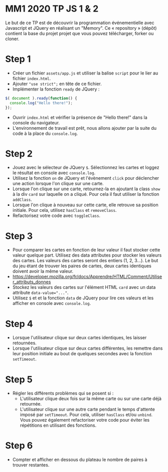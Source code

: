 # MM1 2020 TP JS 1 & 2

Le but de ce TP est de découvrir la programmation événementielle avec Javascript et JQuery en réalisant un "Memory".
Ce « repository » (dépôt) contient la base du projet projet que vous pouvez télécharger, forker ou cloner.

# Step 1

- Créer un fichier `assets/app.js` et utiliser la balise `script` pour le lier au fichier `index.html`.
- Ajouter `"use strict";` en tête de ce fichier.
- Implémenter la fonction `ready` de JQuery :
```js
$( document ).ready(function() {
  console.log("Hello there!");
});
```
- Ouvrir `index.html` et vérifier la présence de "Hello there!" dans la console du navigateur.
- L'environnement de travail est prêt, nous allons ajouter par la suite du code à la place du `console.log`.

# Step 2

- Jouez avec le sélecteur de JQuery `$`. Sélectionnez les cartes et loggez le résultat en console avec `console.log`.
- Utilisez la fonction `on` de JQuery et l'évènement `click` pour déclencher une action lorsque l'on clique sur une carte.
- Lorsque l'on clique sur une carte, retournez-la en ajoutant la class `show` à la div `card` sur laquelle on a cliqué. Pour cela il faut utiliser la fonction `addClass`.
- Lorsque l'on clique à nouveau sur cette carte, elle retrouve sa position initiale. Pour cela, utilisez `hasClass` et `removeClass`.
- Refactorisez votre code avec `toggleClass`.

# Step 3

- Pour comparer les cartes en fonction de leur valeur il faut stocker cette valeur quelque part. Utilisez des data attributes pour stocker les valeurs des cartes. Les valeurs des cartes seront des entiers (1, 2, 3...). Le but du jeu étant de trouver les paires de cartes, deux cartes identiques doivent avoir la même valeur.
- https://developer.mozilla.org/fr/docs/Apprendre/HTML/Comment/Utiliser_attributs_donnes
- Stockez les valeurs des cartes sur l'élément HTML `card` avec un data attribute `data-value="..."`.
- Utilisez `$` et et la fonction `data` de JQuery pour lire ces valeurs et les afficher en console avec `console.log`.

# Step 4

- Lorsque l'utilisateur clique sur deux cartes identiques, les laisser retournées.
- Lorsque l'utilisateur clique sur deux cartes différentes, les remettre dans leur position initiale au bout de quelques secondes avec la fonction `setTimeout`.

# Step 5

- Régler les différents problèmes qui se posent si :
  - L'utilisateur clique deux fois sur la même carte ou sur une carte déjà retournée.
  - L'utilisateur clique sur une autre carte pendant le temps d'attente imposé par `setTimeout`.
Pour cela, utiliser `hasClass` et/ou `unbind`. Vous pouvez également refactoriser votre code pour éviter les répétitions en utilisant des fonctions. 

# Step 6

- Compter et afficher en dessous du plateau le nombre de paires à trouver restantes. 
